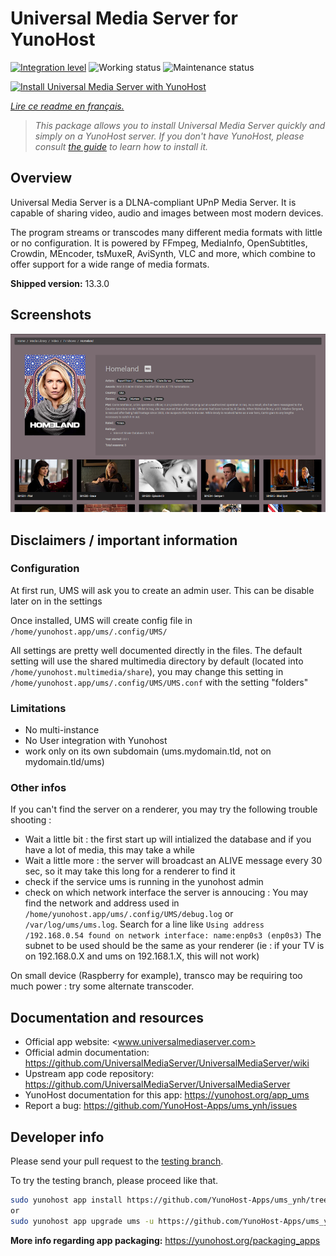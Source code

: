 <!--
N.B.: This README was automatically generated by https://github.com/YunoHost/apps/tree/master/tools/README-generator
It shall NOT be edited by hand.
-->

# Universal Media Server for YunoHost

[![Integration level](https://dash.yunohost.org/integration/ums.svg)](https://dash.yunohost.org/appci/app/ums) ![Working status](https://ci-apps.yunohost.org/ci/badges/ums.status.svg) ![Maintenance status](https://ci-apps.yunohost.org/ci/badges/ums.maintain.svg)

[![Install Universal Media Server with YunoHost](https://install-app.yunohost.org/install-with-yunohost.svg)](https://install-app.yunohost.org/?app=ums)

*[Lire ce readme en français.](./README_fr.md)*

> *This package allows you to install Universal Media Server quickly and simply on a YunoHost server.
If you don't have YunoHost, please consult [the guide](https://yunohost.org/#/install) to learn how to install it.*

## Overview

Universal Media Server is a DLNA-compliant UPnP Media Server. It is capable of sharing video, audio and images between most modern devices.

The program streams or transcodes many different media formats with little or no configuration. It is powered by FFmpeg, MediaInfo, OpenSubtitles, Crowdin, MEncoder, tsMuxeR, AviSynth, VLC and more, which combine to offer support for a wide range of media formats.

**Shipped version:** 13.3.0
## Screenshots

![Screenshot of Universal Media Server](./doc/screenshots/screenshot.png)

## Disclaimers / important information

### Configuration

At first run, UMS will ask you to create an admin user. This can be disable later on in the settings

Once installed, UMS will create config file in `/home/yunohost.app/ums/.config/UMS/`

All settings are pretty well documented directly in the files.
The default setting will use the shared multimedia directory by default (located into `/home/yunohost.multimedia/share`), you may change this setting in `/home/yunohost.app/ums/.config/UMS/UMS.conf` with the setting "folders"

### Limitations

 - No multi-instance
 - No User integration with Yunohost
 - work only on its own subdomain (ums.mydomain.tld, not on mydomain.tld/ums)

### Other infos

If you can't find the server on a renderer, you may try the following trouble shooting :
- Wait a little bit : the first start up will intialized the database and if you have a lot of media, this may take a while
- Wait a little more : the server will broadcast an ALIVE message every 30 sec, so it may take this long for a renderer to find it
- check if the service ums is running in the yunohost admin
- check on which network interface the server is annoucing : You may find the network and address used in `/home/yunohost.app/ums/.config/UMS/debug.log` or `/var/log/ums/ums.log`. Search for a line like `Using address /192.168.0.54 found on network interface: name:enp0s3 (enp0s3)`
The subnet to be used should be the same as your renderer (ie : if your TV is on 192.168.0.X and ums on 192.168.1.X, this will not work)

On small device (Raspberry for example), transco may be requiring too much power : try some alternate transcoder.

## Documentation and resources

* Official app website: <www.universalmediaserver.com>
* Official admin documentation: <https://github.com/UniversalMediaServer/UniversalMediaServer/wiki>
* Upstream app code repository: <https://github.com/UniversalMediaServer/UniversalMediaServer>
* YunoHost documentation for this app: <https://yunohost.org/app_ums>
* Report a bug: <https://github.com/YunoHost-Apps/ums_ynh/issues>

## Developer info

Please send your pull request to the [testing branch](https://github.com/YunoHost-Apps/ums_ynh/tree/testing).

To try the testing branch, please proceed like that.

``` bash
sudo yunohost app install https://github.com/YunoHost-Apps/ums_ynh/tree/testing --debug
or
sudo yunohost app upgrade ums -u https://github.com/YunoHost-Apps/ums_ynh/tree/testing --debug
```

**More info regarding app packaging:** <https://yunohost.org/packaging_apps>
